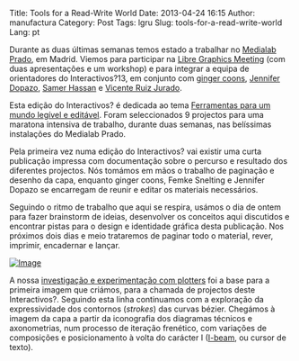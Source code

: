 Title: Tools for a Read-Write World
Date: 2013-04-24 16:15
Author: manufactura
Category: Post
Tags: lgru
Slug: tools-for-a-read-write-world
Lang: pt

Durante as duas últimas semanas temos estado a trabalhar no [Medialab
Prado](http://medialab-prado.es/), em Madrid. Viemos para participar na
[Libre Graphics Meeting](http://libregraphicsmeeting.org/2013/) (com
duas apresentações e um workshop) e para integrar a equipa de
orientadores do Interactivos?13, em conjunto com [ginger
coons](http://adaptstudio.ca), [Jennifer
Dopazo](http://www.jenniferdopazo.com/graphic/), [Samer
Hassan](http://samer.hassan.name) e [Vicente Ruiz
Jurado](http://medialab-prado.es/person/vicente_jurado).

Esta edição do Interactivos? é dedicada ao tema [Ferramentas para um
mundo legível e
editável](http://medialab-prado.es/article/future_tools). Foram
seleccionados 9 projectos para uma maratona intensiva de trabalho,
durante duas semanas, nas belíssimas instalações do Medialab Prado.

Pela primeira vez numa edição do Interactivos? vai existir uma curta
publicação impressa com documentação sobre o percurso e resultado dos
diferentes projectos. Nós tomámos em mãos o trabalho de paginação e
desenho da capa, enquanto ginger coons, Femke Snelting e Jennifer Dopazo
se encarregam de reunir e editar os materiais necessários.

Seguindo o ritmo de trabalho que aqui se respira, usámos o dia de ontem
para fazer brainstorm de ideias, desenvolver os conceitos aqui
discutidos e encontrar pistas para o design e identidade gráfica desta
publicação. Nos próximos dois dias e meio trataremos de paginar todo o
material, rever, imprimir, encadernar e lançar.

[![Image]({filename}/media/interactivos13-fanzine1-1024x768.jpg "interactivos13-fanzine1")]({filename}/media/interactivos13-fanzine1.jpg)

A nossa [investigação e experimentação com
plotters](http://blog.manufacturaindependente.org/2011/03/scheming-and-plotting/)
foi a base para a primeira imagem que criámos, para a chamada de
projectos deste Interactivos?. Seguindo esta linha continuamos com a
exploração da expressividade dos contornos (*strokes*) das curvas
bézier. Chegámos à imagem da capa a partir da iconografia dos diagramas
técnicos e axonometrias, num processo de iteração frenético, com
variações de composições e posicionamento à volta do carácter I
([I-beam](http://www.computerhope.com/jargon/i/ibeam.htm), ou cursor de
texto).

